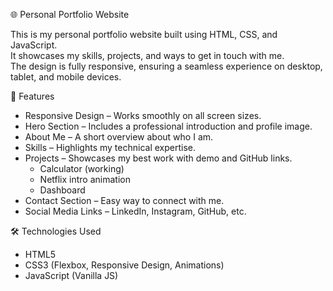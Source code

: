 🌐 Personal Portfolio Website

This is my personal portfolio website built using HTML, CSS, and JavaScript.  
It showcases my skills, projects, and ways to get in touch with me.  
The design is fully responsive, ensuring a seamless experience on desktop, tablet, and mobile devices.  

🚀 Features
- Responsive Design – Works smoothly on all screen sizes.  
- Hero Section – Includes a professional introduction and profile image.  
- About Me – A short overview about who I am.  
- Skills – Highlights my technical expertise.  
- Projects – Showcases my best work with demo and GitHub links.
   - Calculator (working)  
   - Netflix intro animation  
   - Dashboard  
- Contact Section – Easy way to connect with me.  
- Social Media Links – LinkedIn, Instagram, GitHub, etc.  

🛠️ Technologies Used
- HTML5  
- CSS3 (Flexbox, Responsive Design, Animations)  
- JavaScript (Vanilla JS)  

